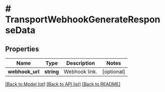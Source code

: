 # # TransportWebhookGenerateResponseData

## Properties

Name | Type | Description | Notes
------------ | ------------- | ------------- | -------------
**webhook_url** | **string** | Webhook link. | [optional]

[[Back to Model list]](../../README.md#models) [[Back to API list]](../../README.md#endpoints) [[Back to README]](../../README.md)
